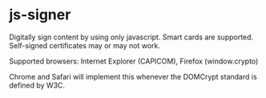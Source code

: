js-signer
=========

Digitally sign content by using only javascript. Smart cards are supported. Self-signed certificates may or may not work.

Supported browsers: Internet Explorer (CAPICOM), Firefox (window.crypto)

Chrome and Safari will implement this whenever the DOMCrypt standard is defined by W3C.
